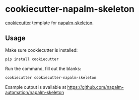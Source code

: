 
# cookiecutter-napalm-skeleton

[cookiecutter](https://cookiecutter.readthedocs.io/en/latest/) template for [napalm-skeleton](https://github.com/napalm-automation/napalm-skeleton).

## Usage

Make sure cookiecutter is installed:

```sh
pip install cookiecutter
```

Run the command, fill out the blanks:
```sh
cookiecutter cookiecutter-napalm-skeleton
```

Example output is available at <https://github.com/napalm-automation/napalm-skeleton>

